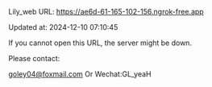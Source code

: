 Lily_web URL: https://ae6d-61-165-102-156.ngrok-free.app

Updated at: 2024-12-10 07:10:45

If you cannot open this URL, the server might be down.

Please contact: 

goley04@foxmail.com Or Wechat:GL_yeaH